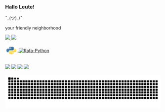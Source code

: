 ### Hallo Leute! 
¯\_(ツ)_/¯

   your friendly neighborhood
<div>
  <a href="https://github.com/sgurab">
  <img height="180em" src="https://github-readme-stats.vercel.app/api?username=sgurab&show_icons=true&theme=merko&include_all_commits=true&count_private=true"/>
  <img height="180em" src="https://github-readme-stats.vercel.app/api/top-langs/?username=sgurab&layout=compact&langs_count=7&theme=merko"/>
</div>
<div style="display: inline_block"><br>
  <img align="center" alt="Rafa-Python" height="30" width="40" src="https://raw.githubusercontent.com/devicons/devicon/master/icons/python/python-original.svg">
  <img align="center" alt="Rafa-Python" height="45" width="60" src="https://www.rstudio.com/wp-content/uploads/2018/10/RStudio-Logo-flat.svg">
</div>
  
  ##

  <div> 
  <a href="https://www.youtube.com/channel/UCldr8AbLRaITn0jE2po2Xjw" target="_blank"><img src="https://img.shields.io/badge/YouTube-FF0000?style=for-the-badge&logo=youtube&logoColor=white" target="_blank"></a>
  <a href="https://www.instagram.com/bruno_sgura/" target="_blank"><img src="https://img.shields.io/badge/-Instagram-%23E4405F?style=for-the-badge&logo=instagram&logoColor=white" target="_blank"></a>
  <a href = "mailto:brunohsgura@gmail.com"><img src="https://img.shields.io/badge/-Gmail-%23333?style=for-the-badge&logo=gmail&logoColor=white" target="_blank"></a>
  <a href="https://www.linkedin.com/in/brunohsgura/" target="_blank"><img src="https://img.shields.io/badge/-LinkedIn-%230077B5?style=for-the-badge&logo=linkedin&logoColor=white" target="_blank"></a> 
 
  ![Snake animation](https://github.com/sgurab/sgurab/blob/output/github-contribution-grid-snake.svg)
 
</div>
